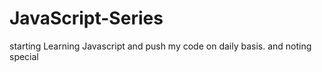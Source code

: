 # JavaScript-Series
starting Learning Javascript and push my code on daily basis. and noting special
